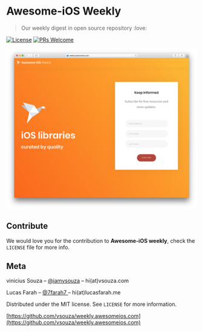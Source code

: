 # Awesome-iOS Weekly

> Our weekly digest in open source repository :love:  

[![License][license-image]][license-url]
[![PRs Welcome](https://img.shields.io/badge/PRs-welcome-brightgreen.svg?style=flat-square)](http://makeapullrequest.com)

![](screenshot.png)

## Contribute

We would love you for the contribution to **Awesome-iOS weekly**, check the ``LICENSE`` file for more info.

## Meta

vinicius Souza – [@iamvsouza](https://twitter.com/iamvsouza) – hi(at)vsouza.com 

Lucas Farah – [@7farah7 ](https://twitter.com/7farah7 ) – hi(at)lucasfarah.me

Distributed under the MIT license. See ``LICENSE`` for more information.

[https://github.com/vsouza/weekly.awesomeios.com](https://github.com/vsouza/weekly.awesomeios.com)

[license-image]: https://img.shields.io/badge/License-MIT-blue.svg
[license-url]: LICENSE
